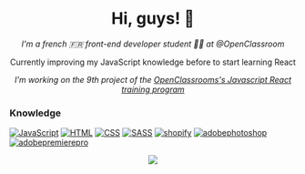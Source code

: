 <h1 align="center">Hi, guys! 👋</h1>

<!--<p align="center">
    <b>Welcome to my page!</b>
</p>-->
<p align="center">
    <i>
        I'm a french 🇫🇷 front-end developer student 👨‍🎓 at @OpenClassroom
    </i>
</p>
<p align="center">
        Currently improving my JavaScript knowledge before to start learning React
    </i>
</p>
<p align="center">
    <i>
I’m  working on the 9th project of the <a href="https://openclassrooms.com/en/paths/516-developpeur-dapplication-javascript-react">OpenClassrooms's Javascript React training program</a>
   </i>
</p>

       
### Knowledge

[![JavaScript](https://img.shields.io/badge/javascript-black?style=for-the-badge&logo=javascript)](https://github.com/olafswan)
[![HTML](https://img.shields.io/badge/html5-black?style=for-the-badge&logo=html5)](https://github.com/olafswan)
[![CSS](https://img.shields.io/badge/css3-black?style=for-the-badge&logo=css3)](https://github.com/olafswan)
[![SASS](https://img.shields.io/badge/sass-black?style=for-the-badge&logo=sass)](https://github.com/olafswan)
[![shopify](https://img.shields.io/badge/shopify-black?style=for-the-badge&logo=shopify)](https://github.com/olafswan)
[![adobephotoshop](https://img.shields.io/badge/adobephotoshop-black?style=for-the-badge&logo=adobephotoshop)](https://github.com/olafswan)
[![adobepremierepro](https://img.shields.io/badge/adobepremierepro-black?style=for-the-badge&logo=adobepremierepro)](https://github.com/olafswan)
        
        
        

        
  <p align="center">          
  <a href="https://github.com/antonkomarev/github-profile-views-counter"> 
  <img src="https://komarev.com/ghpvc/?username=olafswan&color=45d390" />  
  </a>
  </p>


        
<!--
**olafswan/olafswan** is a ✨ _special_ ✨ repository because its `README.md` (this file) appears on your GitHub profile.

Here are some ideas to get you started:

- 🔭 I’m currently working on ...
- 🌱 I’m currently learning ...
- 👯 I’m looking to collaborate on ...
- 🤔 I’m looking for help with ...
- 💬 Ask me about ...
- 📫 How to reach me: ...
- 😄 Pronouns: ...
- ⚡ Fun fact: ...
-->
